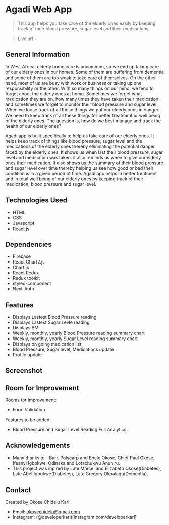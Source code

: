# Agadi Web App
> This app helps you take care of the elderly ones easily by keeping track of their blood pressure, sugar level and their medications.

> Live url - 

## General Information
In West Africa, elderly home care is uncommon, so we end up taking care of our elderly ones in our homes. Some of them are suffering from dementia and some of them are too weak to take care of themselves. On the other hand, most of us are busy with work or business or taking up one responsibility or the other. With so many things on our mind, we tend to forget about the elderly ones at home. Sometimes we forget what medication they are on, how many times they have taken their medication and sometimes we forget to monitor their blood pressure and sugar level. When we loose track of all these things we put our elderly ones in danger. We need to keep track of all these things for better treatment or well being of the elderly ones. The question is, how do we best manage and track the health of our elderly ones?

Agadi app is built specifically to help us take care of our elderly ones. It helps keep track of things like blood pressure, sugar level and the medications of the elderly ones thereby eliminating the potential danger faced by the elderly ones. It shows us when last their blood pressure, sugar level and medication was taken. it also reminds us when to give our elderly ones their medication. It also shows us the summary of their blood pressure and sugar level over time thereby helping us see how good or bad their condition is in a given period of time. Agadi app helps in better treatment and in total well being of our elderly ones by keeping track of their medication, blood pressure and sugar level. 

## Technologies Used
- HTML
- CSS
- Javascript
- React.js

## Dependencies
- Firebase
- React Chart2.js
- Chart.js
- React Redux
- Redux toolkit
- styled-component
- Next-Auth

## Features
- Displays Lastest Blood Pressure reading
- Displays Lastest Sugar Levle reading
- Displays BMI
- Weekly, monthly, yearly Blood Pressure reading summary chart
- Weekly, monthly, yearly Sugar Level reading summary chart
- Displays on going medication list
- Blood Pressure, Sugar level, Medications update
- Profile update

## Screenshot

## Room for Improvement
Rooms for improvement:
- Form Validation

Features to be added:
- Blood Pressure and Sugar Level Reading Full Analytics 

## Acknowledgements
- Many thanks to - Barr. Polycarp and Ebele Okose, Chief Paul Okose, Ifeanyi Igbokwe, Odinaka and Lotachukwu Anuniru.
- This project was inpired by Late Marcel and Elizabeth Okose(Diabetes), Late Abel Igbokwe(Diabetes), Late Gregory Okpalagu(Dementia).

## Contact
Created by Okose Chidelu Karl
- Email: okosechidelu@gmail.com
- Instagram: (@developerkarl)[instagram.com/developerkarl]

